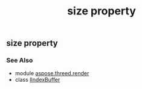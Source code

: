 ﻿---
title: size property
second_title: Aspose.3D for Python via .NET API References
description: 
type: docs
weight: 60
url: /python-net/aspose.threed.render/iindexbuffer/size/
is_root: false
---

## size property


### See Also
* module [aspose.threed.render](../../)
* class [IIndexBuffer](/3d/python-net/aspose.threed.render/iindexbuffer)
